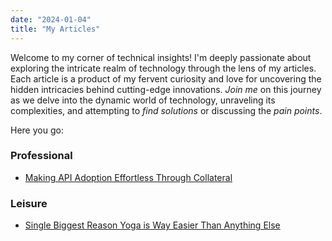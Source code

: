 ```yaml
---
date: "2024-01-04"
title: "My Articles"
---
```


Welcome to my corner of technical insights! I'm deeply passionate about exploring the intricate realm of technology through the lens of my articles. Each article is a product of my fervent curiosity and love for uncovering the hidden intricacies behind cutting-edge innovations. *Join me* on this journey as we delve into the dynamic world of technology, unraveling its complexities, and attempting to *find solutions* or discussing the *pain points*. 

Here you go:

### Professional
* <a href="https://drive.google.com/file/d/1qrf-30SL9xMxdN4a1-2jK8D-Xdxu9Kas/view?usp=sharing" target="_blank">Making API Adoption Effortless Through Collateral</a>



### Leisure

*  <a href="https://medium.com/@ArifMohammed one-single-biggest-reason-yoga-is-way-easier-than-anything-else-c2244f9ff49d" target="_blank">Single Biggest Reason Yoga is Way Easier Than Anything Else</a>